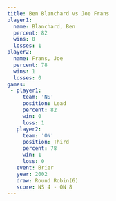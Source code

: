 ```yaml
---
title: Ben Blanchard vs Joe Frans
player1:              
  name: Blanchard, Ben
  percent: 82         
  wins: 0             
  losses: 1           
player2:              
  name: Frans, Joe    
  percent: 78         
  wins: 1             
  losses: 0           
games:
 - player1:        
     team: 'NS'    
     position: Lead
     percent: 82   
     win: 0        
     loss: 1       
   player2:         
     team: 'ON'     
     position: Third
     percent: 78    
     win: 1         
     loss: 0        
   event: Brier        
   year: 2002          
   draw: Round Robin(6)
   score: NS 4 - ON 8  
---
```

